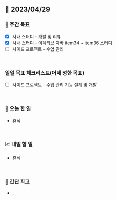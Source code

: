 ## 📅 2023/04/29


### 👏 주간 목표

- [x] 사내 스터디 - 개발 및 리뷰
- [x] 사내 스터디 - 이펙티브 자바 item34 ~ item36 스터디
- [ ] 사이드 프로젝트 - 수업 관리

<br/>

### 일일 목표 체크리스트(어제 정한 목표)

- [ ] 사이드 프로젝트 - 수업 관리 기능 설계 및 개발

<br/>

### 💯 오늘 한 일

- 휴식

<br/>

### 📈 내일 할 일

- 휴식

<br/>

### 🤔 간단 회고

- .
 
